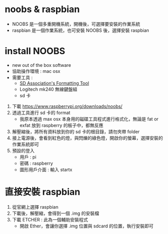 # noobs & raspbian
- NOOBS 是一個多重開機系統，開機後，可選擇要安裝的作業系統
- raspbian 是一個作業系統，也可安裝 NOOBS 後，選擇安裝 raspbian

# install NOOBS

- new out of the box software 
- 協助操作環境 : mac osx
- 需要工具 :  
	- [SD Association's Formatting Tool](https://www.sdcard.org/downloads/formatter_4/)
	- Logitech mk240 無線鍵盤組
	- sd 卡

1. 下載 https://www.raspberrypi.org/downloads/noobs/
2. 透過工具進行 sd 卡的 format
	- 我原本透過 max osx 本身用的磁碟工具程式進行格式化，無論是 fat or exfat 放到 raspberry 的板子中，都無反應
3. 解壓縮後，將所有資料放到你的 sd 卡的根目錄，請勿夾帶 folder
4. 接上電源後，會看到紅色的燈，與閃爍的綠色燈，開啟你的螢幕，選擇安裝的作業系統即可
5. 預設的登入
	- 用戶 : pi
	- 密碼 : raspberry
	- 圖形用戶介面 : 輸入 startx


# 直接安裝 raspbian

1. 從官網上選擇 raspbian
2. 下載後，解壓縮，會得到一個 .img 的安裝檔
3. 下載 ETCHER : 此為一個輔助安裝程式
	- 開啟 Ether，會讓你選擇 .img 位置與 sdcard 的位置，執行安裝即可